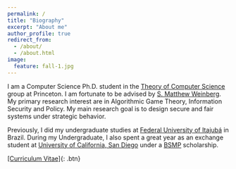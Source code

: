 ```yaml
---
permalink: /
title: "Biography"
excerpt: "About me"
author_profile: true
redirect_from:
  - /about/
  - /about.html
image:
  feature: fall-1.jpg
---
```


I am a Computer Science Ph.D. student in the [Theory of Computer Science](http://theory.cs.princeton.edu/) group at Princeton. I am fortunate to be advised by [S. Matthew Weinberg](https://www.cs.princeton.edu/~smattw/). My primary research interest are in Algorithmic Game Theory, Information Security and Policy. My main research goal is to design secure and fair systems under strategic behavior.

Previously, I did my undergraduate studies at [Federal University of Itajubá](https://en.unifei.edu.br/) in Brazil. During my Undergraduate, I also spent a great year as an exchange student at [University of California, San Diego](https://ucsd.edu/) under a [BSMP](https://www.iie.org/programs/brazil-scientific-mobility) scholarship.

[[Curriculum Vitae]](/files/vita.pdf){: .btn}
